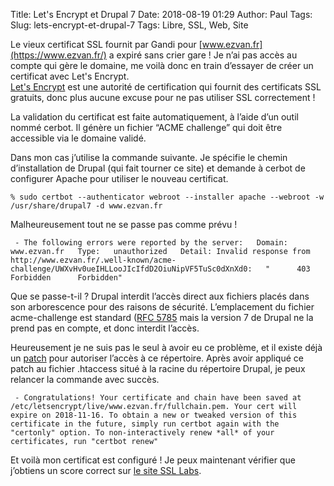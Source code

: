 Title: Let's Encrypt et Drupal 7
Date: 2018-08-19 01:29
Author: Paul
Tags: 
Slug: lets-encrypt-et-drupal-7
Tags: Libre, SSL, Web, Site

Le vieux certificat SSL fournit par Gandi pour
[www.ezvan.fr](https://www.ezvan.fr/) a expiré sans crier gare ! Je n’ai
pas accès au compte qui gère le domaine, me voilà donc en train
d’essayer de créer un certificat avec Let's Encrypt.  
[Let's Encrypt](https://letsencrypt.org/) est une autorité de
certification qui fournit des certificats SSL gratuits, donc plus aucune
excuse pour ne pas utiliser SSL correctement !  

La validation du certificat est faite automatiquement, à l’aide d’un
outil nommé cerbot. Il génère un fichier “ACME challenge” qui doit être
accessible via le domaine validé.  

Dans mon cas j’utilise la commande suivante. Je spécifie le chemin
d’installation de Drupal (qui fait tourner ce site) et demande à cerbot
de configurer Apache pour utiliser le nouveau certificat.

    % sudo certbot --authenticator webroot --installer apache --webroot -w /usr/share/drupal7 -d www.ezvan.fr

Malheureusement tout ne se passe pas comme prévu !

     - The following errors were reported by the server:   Domain: www.ezvan.fr   Type:   unauthorized   Detail: Invalid response from   http://www.ezvan.fr/.well-known/acme-challenge/UWXvHv0ueIHLLooJIcIfdD2OiuNipVF5TuSc0dXnXd0:   "      403 Forbidden      Forbidden"

Que se passe-t-il ? Drupal interdit l’accès direct aux fichiers placés
dans son arborescence pour des raisons de sécurité. L’emplacement du
fichier acme-challenge est standard ([RFC
5785](https://tools.ietf.org/html/rfc5785) mais la version 7 de Drupal
ne la prend pas en compte, et donc interdit l’accès.  

Heureusement je ne suis pas le seul à avoir eu ce problème, et il existe
déjà un [patch](https://www.drupal.org/project/drupal/issues/2847325)
pour autoriser l’accès à ce répertoire. Après avoir appliqué ce patch au
fichier .htaccess situé à la racine du répertoire Drupal, je peux
relancer la commande avec succès.

     - Congratulations! Your certificate and chain have been saved at   /etc/letsencrypt/live/www.ezvan.fr/fullchain.pem. Your cert will   expire on 2018-11-16. To obtain a new or tweaked version of this   certificate in the future, simply run certbot again with the   "certonly" option. To non-interactively renew *all* of your   certificates, run "certbot renew"

Et voilà mon certificat est configuré ! Je peux maintenant vérifier que
j’obtiens un score correct sur [le site SSL
Labs](https://www.ssllabs.com/ssltest/analyze.html?d=www.ezvan.fr).
